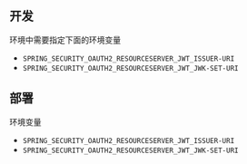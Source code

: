 
## 开发

环境中需要指定下面的环境变量
- `SPRING_SECURITY_OAUTH2_RESOURCESERVER_JWT_ISSUER-URI`
- `SPRING_SECURITY_OAUTH2_RESOURCESERVER_JWT_JWK-SET-URI`

## 部署
环境变量
- `SPRING_SECURITY_OAUTH2_RESOURCESERVER_JWT_ISSUER-URI`
- `SPRING_SECURITY_OAUTH2_RESOURCESERVER_JWT_JWK-SET-URI`
